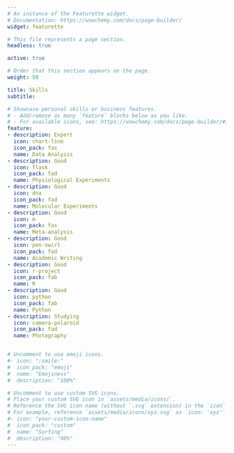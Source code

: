 ```yaml
---
# An instance of the Featurette widget.
# Documentation: https://wowchemy.com/docs/page-builder/
widget: featurette

# This file represents a page section.
headless: true

active: true

# Order that this section appears on the page.
weight: 50

title: Skills
subtitle:

# Showcase personal skills or business features.
# - Add/remove as many `feature` blocks below as you like.
# - For available icons, see: https://wowchemy.com/docs/page-builder/#icons
feature:
- description: Expert
  icon: chart-line
  icon_pack: fas
  name: Data Analysis
- description: Good
  icon: flask
  icon_pack: fad
  name: Physiological Experiments
- description: Good
  icon: dna
  icon_pack: fad
  name: Molecular Experiments
- description: Good
  icon: m
  icon_pack: fas
  name: Meta-analysis
- description: Good
  icon: pen-swirl
  icon_pack: fad
  name: Academic Writing
- description: Good
  icon: r-project
  icon_pack: fab
  name: R
- description: Good
  icon: python
  icon_pack: fab
  name: Python
- description: Studying
  icon: camera-polaroid
  icon_pack: fad
  name: Photography


# Uncomment to use emoji icons.
#- icon: ":smile:"
#  icon_pack: "emoji"
#  name: "Emojiness"
#  description: "100%"  

# Uncomment to use custom SVG icons.
# Place your custom SVG icon in `assets/media/icons/`.
# Reference the SVG icon name (without `.svg` extension) in the `icon` field.
# For example, reference `assets/media/icons/xyz.svg` as `icon: 'xyz'`
#- icon: "your-custom-icon-name"
#  icon_pack: "custom"
#  name: "Surfing"
#  description: "90%"
---
```

